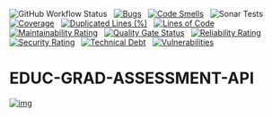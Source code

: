 ![GitHub Workflow Status](https://img.shields.io/github/workflow/status/bcgov/educ-grad-assessment-api/Build) &nbsp; 
[![Bugs](https://sonarcloud.io/api/project_badges/measure?project=educ-grad-assessment-api&metric=bugs)](https://sonarcloud.io/summary/new_code?id=educ-grad-assessment-api) &nbsp;
[![Code Smells](https://sonarcloud.io/api/project_badges/measure?project=educ-grad-assessment-api&metric=code_smells)](https://sonarcloud.io/summary/new_code?id=educ-grad-assessment-api) &nbsp;
![Sonar Tests](https://img.shields.io/sonar/tests/educ-grad-assessment-api?compact_message&server=https%3A%2F%2Fsonarcloud.io) &nbsp;
[![Coverage](https://sonarcloud.io/api/project_badges/measure?project=educ-grad-assessment-api&metric=coverage)](https://sonarcloud.io/summary/new_code?id=educ-grad-assessment-api) &nbsp;
[![Duplicated Lines (%)](https://sonarcloud.io/api/project_badges/measure?project=educ-grad-assessment-api&metric=duplicated_lines_density)](https://sonarcloud.io/summary/new_code?id=educ-grad-assessment-api) &nbsp;
[![Lines of Code](https://sonarcloud.io/api/project_badges/measure?project=educ-grad-assessment-api&metric=ncloc)](https://sonarcloud.io/summary/new_code?id=educ-grad-assessment-api) &nbsp;
[![Maintainability Rating](https://sonarcloud.io/api/project_badges/measure?project=educ-grad-assessment-api&metric=sqale_rating)](https://sonarcloud.io/summary/new_code?id=educ-grad-assessment-api) &nbsp;
[![Quality Gate Status](https://sonarcloud.io/api/project_badges/measure?project=educ-grad-assessment-api&metric=alert_status)](https://sonarcloud.io/summary/new_code?id=educ-grad-assessment-api) &nbsp;
[![Reliability Rating](https://sonarcloud.io/api/project_badges/measure?project=educ-grad-assessment-api&metric=reliability_rating)](https://sonarcloud.io/summary/new_code?id=educ-grad-assessment-api) &nbsp;
[![Security Rating](https://sonarcloud.io/api/project_badges/measure?project=educ-grad-assessment-api&metric=security_rating)](https://sonarcloud.io/summary/new_code?id=educ-grad-assessment-api) &nbsp;
[![Technical Debt](https://sonarcloud.io/api/project_badges/measure?project=educ-grad-assessment-api&metric=sqale_index)](https://sonarcloud.io/summary/new_code?id=educ-grad-assessment-api) &nbsp;
[![Vulnerabilities](https://sonarcloud.io/api/project_badges/measure?project=educ-grad-assessment-api&metric=vulnerabilities)](https://sonarcloud.io/summary/new_code?id=educ-grad-assessment-api) &nbsp;

# EDUC-GRAD-ASSESSMENT-API

[![img](https://img.shields.io/badge/Lifecycle-Experimental-339999)](https://github.com/bcgov/repomountie/blob/master/doc/lifecycle-badges.md)
 
